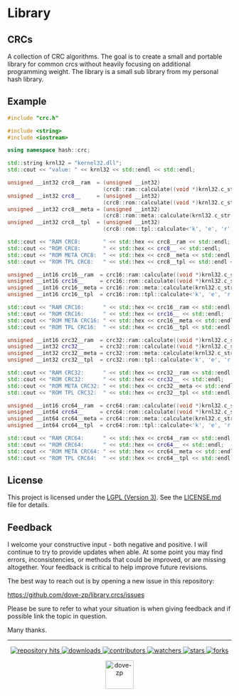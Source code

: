# Library 
## CRCs

A collection of CRC algorithms. The goal is to create a small and portable library for common crcs without heavily focusing on additional programming weight. The library is a small sub library from my personal hash library.

## Example

```cpp
#include "crc.h"

#include <string>
#include <iostream>

using namespace hash::crc;

std::string krnl32 = "kernel32.dll";
std::cout << "value: " << krnl32 << std::endl << std::endl;

unsigned __int32 crc8__ram  = (unsigned __int32)
                              (crc8::ram::calculate((void *)krnl32.c_str(), krnl32.length()));
unsigned __int32 crc8__     = (unsigned __int32)
                              (crc8::rom::calculate((void *)krnl32.c_str(), krnl32.length()));
unsigned __int32 crc8__meta = (unsigned __int32)
                              (crc8::rom::meta::calculate(krnl32.c_str()));
unsigned __int32 crc8__tpl  = (unsigned __int32)
                              (crc8::rom::tpl::calculate<'k', 'e', 'r', 'n', 'e', 'l', '3', '2', '.', 'd', 'l', 'l'>::value);

std::cout << "RAM CRC8:       " << std::hex << crc8__ram << std::endl;
std::cout << "ROM CRC8:       " << std::hex << crc8__ << std::endl;
std::cout << "ROM META CRC8:  " << std::hex << crc8__meta << std::endl;
std::cout << "ROM TPL CRC8:   " << std::hex << crc8__tpl << std::endl << std::endl;

unsigned __int16 crc16__ram  = crc16::ram::calculate((void *)krnl32.c_str(), krnl32.length());
unsigned __int16 crc16__     = crc16::rom::calculate((void *)krnl32.c_str(), krnl32.length());
unsigned __int16 crc16__meta = crc16::rom::meta::calculate(krnl32.c_str());
unsigned __int16 crc16__tpl  = crc16::rom::tpl::calculate<'k', 'e', 'r', 'n', 'e', 'l', '3', '2', '.', 'd', 'l', 'l'>::value;

std::cout << "RAM CRC16:      " << std::hex << crc16__ram << std::endl;
std::cout << "ROM CRC16:      " << std::hex << crc16__ << std::endl;
std::cout << "ROM META CRC16: " << std::hex << crc16__meta << std::endl;
std::cout << "ROM TPL CRC16:  " << std::hex << crc16__tpl << std::endl << std::endl;

unsigned __int16 crc32__ram  = crc32::ram::calculate((void *)krnl32.c_str(), krnl32.length());
unsigned __int32 crc32__     = crc32::rom::calculate((void *)krnl32.c_str(), krnl32.length());
unsigned __int32 crc32__meta = crc32::rom::meta::calculate(krnl32.c_str());
unsigned __int32 crc32__tpl  = crc32::rom::tpl::calculate<'k', 'e', 'r', 'n', 'e', 'l', '3', '2', '.', 'd', 'l', 'l'>::value;

std::cout << "RAM CRC32:      " << std::hex << crc32__ram << std::endl;
std::cout << "ROM CRC32:      " << std::hex << crc32__ << std::endl;
std::cout << "ROM META CRC32: " << std::hex << crc32__meta << std::endl;
std::cout << "ROM TPL CRC32:  " << std::hex << crc32__tpl << std::endl << std::endl;

unsigned __int16 crc64__ram  = crc64::ram::calculate((void *)krnl32.c_str(), krnl32.length());
unsigned __int64 crc64__     = crc64::rom::calculate((void *)krnl32.c_str(), krnl32.length());
unsigned __int64 crc64__meta = crc64::rom::meta::calculate(krnl32.c_str());
unsigned __int64 crc64__tpl  = crc64::rom::tpl::calculate<'k', 'e', 'r', 'n', 'e', 'l', '3', '2', '.', 'd', 'l', 'l'>::value;

std::cout << "RAM CRC64:      " << std::hex << crc64__ram << std::endl;
std::cout << "ROM CRC64:      " << std::hex << crc64__ << std::endl;
std::cout << "ROM META CRC64: " << std::hex << crc64__meta << std::endl;
std::cout << "ROM TPL CRC64:  " << std::hex << crc64__tpl << std::endl << std::endl;
```

## License

This project is licensed under the [LGPL (Version 3)](https://tldrlegal.com/license/gnu-lesser-general-public-license-v3-(lgpl-3)). See the [LICENSE.md](./LICENSE.md) file for details.

<!--  -->

## Feedback

I welcome your constructive input - both negative and positive. I will continue to try to provide updates when able. At some point you may find errors, inconsistencies, or methods that could be improved, or are missing altogether. Your feedback is critical to help improve future revisions.

The best way to reach out is by opening a new issue in this repository:

https://github.com/dove-zp/library.crcs/issues

Please be sure to refer to what your situation is when giving feedback and if possible link the topic in question.

Many thanks.

<hr/>

<p align="center">
  <p align="center">
    <a href="https://hits.seeyoufarm.com/api/count/graph/dailyhits.svg?url=https://github.com/dove-zp/library.crcs">
      <img src="https://hits.seeyoufarm.com/api/count/incr/badge.svg?url=https%3A%2F%2Fgithub.com%2Fdove-zp%2Flibrary.crcs&count_bg=%2379C83D&title_bg=%23555555&icon=&icon_color=%23E7E7E7&title=hits&edge_flat=true" alt="repository hits">
    </a>
    <a href="https://github.com/dove-zp/library.crcs/releases">
      <img src="https://img.shields.io/github/downloads/dove-zp/library.crcs/total?style=flat-square" alt="downloads"/>
    </a>
    <a href="https://github.com/dove-zp/library.crcs/graphs/contributors">
      <img src="https://img.shields.io/github/contributors/dove-zp/library.crcs?style=flat-square" alt="contributors"/>
    </a>
    <a href="https://github.com/dove-zp/library.crcs/watchers">
      <img src="https://img.shields.io/github/watchers/dove-zp/library.crcs?style=flat-square" alt="watchers"/>
    </a>
    <a href="https://github.com/dove-zp/library.crcs/stargazers">
      <img src="https://img.shields.io/github/stars/dove-zp/library.crcs?style=flat-square" alt="stars"/>
    </a>
    <a href="https://github.com/dove-zp/library.crcs/network/members">
      <img src="https://img.shields.io/github/forks/dove-zp/library.crcs?style=flat-square" alt="forks"/>
    </a>
  </p>
</p>

<p align="center">
  <a href="https://github.com/dove-zp">
    <img width="64" heigth="64" src="https://avatars.githubusercontent.com/u/89095890" alt="dove-zp"/>
  </a>  
</p>